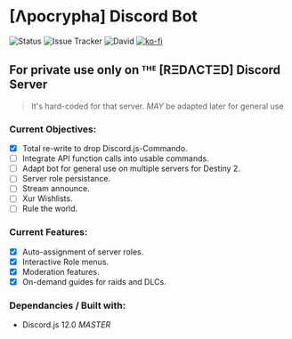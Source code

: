 # [Λpocrypha] Discord Bot
![Status](https://img.shields.io/badge/Status-live-green) ![Issue Tracker](https://img.shields.io/github/issues/teknirekt/Apocrypha2) ![David](https://img.shields.io/david/Teknirekt/Apocrypha2) [![ko-fi](https://www.ko-fi.com/img/githubbutton_sm.svg)](https://ko-fi.com/N4N610NB9)
## For **private use only** on ᵀᴴᴱ [RΞDΛCTΞD] Discord Server
> It's hard-coded for that server. *MAY* be adapted later for general use

### Current Objectives:
- [x] Total re-write to drop Discord.js-Commando.
- [ ] Integrate API function calls into usable commands.
- [ ] Adapt bot for general use on multiple servers for Destiny 2.
- [ ] Server role persistance.
- [ ] Stream announce.
- [ ] Xur Wishlists.
- [ ] Rule the world.

### Current Features:
- [x] Auto-assignment of server roles.
- [x] Interactive Role menus.
- [x] Moderation features.
- [x] On-demand guides for raids and DLCs.

### Dependancies / Built with:
- Discord.js 12.0 *MASTER*
